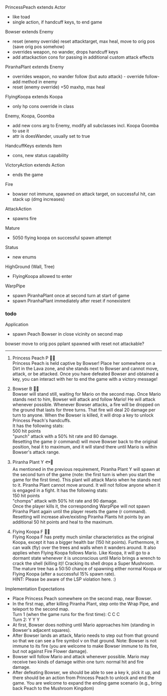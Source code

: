 PrincessPeach extends Actor
- like toad
- single action, if handcuff keys, to end game

Bowser extends Enemy
- reset (enemy override) reset attacktarget, max heal, move to orig pos (save orig pos somehow)
- overrides weapon, no wander, drops handcuff keys
- add attackaction cons for passing in additional custom attack effects

PiranhaPlant extends Enemy
- overrides weapon, no wander follow (but auto attack) - override follow-add method in enemy
- reset (enemy override) +50 maxhp, max heal

FlyingKoopa extends Koopa
- only hp cons override in class

Enemy, Koopa, Goomba
- add new cons arg to Enemy, modify all subclasses incl. Koopa Goomba to use it
- attr is doesWander, usually set to true

HandcuffKeys extends Item
- cons, new status capability

VictoryAction extends Action
- ends the game

Fire
- bowser not immune, spawned on attack target, on successful hit, can stack up (dmg increases)

AttackAction
- spawns fire

Mature
- 5050 flying koopa on successful spawn attempt

Status
- new enums

HighGround (Wall, Tree)
- FlyingKoopa allowed to enter

WarpPipe
- spawn PiranhaPlant once at second turn at start of game
- spawn PiranhaPlant immediately after reset if nonexistent

### todo

Application
- spawn Peach Bowser in close vicinity on second map

bowser move to orig pos
pplant spawned with reset not attackable? 

---

1. Princess Peach P 👸🍑  
Princess Peach is held captive by Bowser! Place her somewhere on a Dirt in the Lava zone, and she stands next to Bowser and cannot move, attack, or be attacked. Once you have defeated Bowser and obtained a key, you can interact with her to end the game with a victory message!

2. Bowser B 🐢😈  
Bowser will stand still, waiting for Mario on the second map. Once Mario stands next to him, Bowser will attack and follow Mario! He will attack whenever possible. Whenever Bowser attacks, a fire will be dropped on the ground that lasts for three turns. That fire will deal 20 damage per turn to anyone. When the Bowser is killed, it will drop a key to unlock Princess Peach's handcuffs.  
It has the following stats:  
500 hit points  
"punch" attack with a 50% hit rate and 80 damage.  
Resetting the game (r command) will move Bowser back to the original position, heal it to maximum, and it will stand there until Mario is within Bowser's attack range.

3. Piranha Plant Y 🐟🥀  
As mentioned in the previous requirement, Piranha Plant Y will spawn at the second turn of the game (note: the first turn is when you start the game for the first time). This plant will attack Mario when he stands next to it. Piranha Plant cannot move around. It will not follow anyone when it is engaged in a fight. It has the following stats:  
150 hit points  
"chomps" attack with 50% hit rate and 90 damage.  
Once the player kills it, the corresponding WarpPipe will not spawn Piranha Plant again until the player resets the game (r command). Resetting will increase alive/existing Piranha Plants hit points by an additional 50 hit points and heal to the maximum.

4. Flying Koopa F 💸🐢  
Flying Koopa F has pretty much similar characteristics as the original Koopa, except it has a bigger health bar (150 hit points). Furthermore, it can walk (fly) over the trees and walls when it wanders around. It also applies when Flying Koopa follows Mario. Like Koopa, it will go to a dormant state whenever it is unconscious until Mario brings a wrench to crack the shell (killing it)! Cracking its shell drops a Super Mushroom. The mature tree has a 50:50 chance of spawning either normal Koopa or Flying Koopa (after a successful 15% spawn rate).  
HINT: Please be aware of the LSP violation here. :)

Implementation Expectations
- Place Princess Peach somewhere on the second map, near Bowser.
- In the first map, after killing Piranha Plant, step onto the Wrap Pipe, and teleport to the second map.  
Turn 1 (when the game runs for the first time): C C C  
Turn 2: Y Y Y
- At first, Bowser does nothing until Mario approaches him (standing in Bowser's adjacent squares).
- After Bowser lands an attack, Mario needs to step out from that ground so that we can see a fire symbol v on that ground. Note: Bowser is not immune to its fire (you are welcome to make Bowser immune to its fire, but not against Fire Flower damage).
- Bowser will follow Mario and attack whenever possible. Mario may receive two kinds of damage within one turn: normal hit and fire damage.
- After defeating Bowser, we should be able to see a key k, pick it up, and there should be an action from Princess Peach to unlock and end the game. You are welcome to expand the ending game scenario (e.g., bring back Peach to the Mushroom Kingdom)
